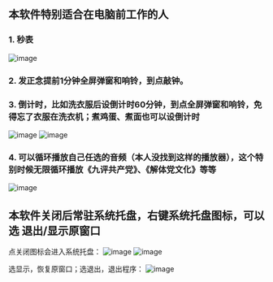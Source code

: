## 本软件特别适合在电脑前工作的人

### 1. 秒表
![image](https://github.com/tiger2014/TimerAndAlerm/assets/6703612/d4dec7d9-ec17-4463-b305-87e6cd9e6021)

### 2. 发正念提前1分钟全屏弹窗和响铃，到点敲钟。

### 3. 倒计时，比如洗衣服后设倒计时60分钟，到点全屏弹窗和响铃，免得忘了衣服在洗衣机；煮鸡蛋、煮面也可以设倒计时
![image](https://github.com/tiger2014/TimerAndAlerm/assets/6703612/d67356b6-d76c-4679-9922-6629558aed5d)
![image](https://github.com/tiger2014/TimerAndAlerm/assets/6703612/0fa8fd83-5793-4d56-97c1-6bdc9c8868a1)

### 4. 可以循环播放自己任选的音频（本人没找到这样的播放器），这个特别时候无限循环播放《九评共产党》、《解体党文化》等等
![image](https://github.com/tiger2014/TimerAndAlerm/assets/6703612/d05aeb4c-8075-49d4-bbbc-6feb15bd4d5c)

## 本软件关闭后常驻系统托盘，右键系统托盘图标，可以选 退出/显示原窗口
点关闭图标会进入系统托盘：
![image](https://github.com/tiger2014/TimerAndAlerm/assets/6703612/ff865ea9-a290-4fae-8250-60f90ca8f9f0)
![image](https://github.com/tiger2014/TimerAndAlerm/assets/6703612/df690b2e-eba5-4557-9239-2c680cedca07)

选显示，恢复原窗口；选退出，退出程序：
![image](https://github.com/tiger2014/TimerAndAlerm/assets/6703612/18f57efe-0e0d-4241-9ccf-0bfc45e514da)

